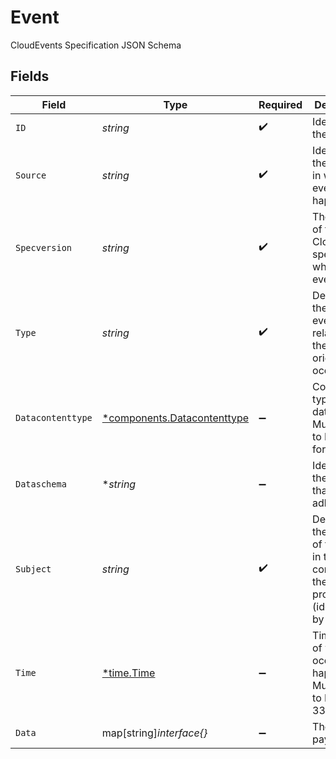 # Event

CloudEvents Specification JSON Schema


## Fields

| Field                                                                                           | Type                                                                                            | Required                                                                                        | Description                                                                                     | Example                                                                                         |
| ----------------------------------------------------------------------------------------------- | ----------------------------------------------------------------------------------------------- | ----------------------------------------------------------------------------------------------- | ----------------------------------------------------------------------------------------------- | ----------------------------------------------------------------------------------------------- |
| `ID`                                                                                            | *string*                                                                                        | :heavy_check_mark:                                                                              | Identifies the event.                                                                           | 5c10fade-1c9e-4d6c-8275-c52c36731d3c                                                            |
| `Source`                                                                                        | *string*                                                                                        | :heavy_check_mark:                                                                              | Identifies the context in which an event happened.                                              | services/service-0                                                                              |
| `Specversion`                                                                                   | *string*                                                                                        | :heavy_check_mark:                                                                              | The version of the CloudEvents specification which the event uses.                              | 1.0                                                                                             |
| `Type`                                                                                          | *string*                                                                                        | :heavy_check_mark:                                                                              | Describes the type of event related to the originating occurrence.                              | api_request                                                                                     |
| `Datacontenttype`                                                                               | [*components.Datacontenttype](../../models/components/datacontenttype.md)                       | :heavy_minus_sign:                                                                              | Content type of the data value. Must adhere to RFC 2046 format.                                 | application/json                                                                                |
| `Dataschema`                                                                                    | **string*                                                                                       | :heavy_minus_sign:                                                                              | Identifies the schema that data adheres to.                                                     |                                                                                                 |
| `Subject`                                                                                       | *string*                                                                                        | :heavy_check_mark:                                                                              | Describes the subject of the event in the context of the event producer (identified by source). | customer_id                                                                                     |
| `Time`                                                                                          | [*time.Time](https://pkg.go.dev/time#Time)                                                      | :heavy_minus_sign:                                                                              | Timestamp of when the occurrence happened. Must adhere to RFC 3339.                             | 2023-01-01T01:01:01.001Z                                                                        |
| `Data`                                                                                          | map[string]*interface{}*                                                                        | :heavy_minus_sign:                                                                              | The event payload.                                                                              | {"duration_ms":"12","path":"/hello"}                                                            |